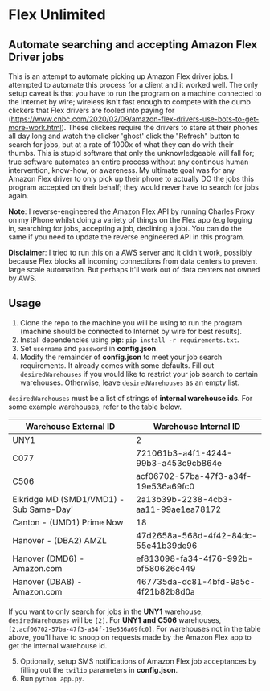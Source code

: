 # Flex Unlimited #
## Automate searching and accepting Amazon Flex Driver jobs ##

This is an attempt to automate picking up Amazon Flex driver jobs. I attempted to automate this process for a client and it worked well. The only setup caveat is that you have to run the program on a machine connected to the Internet by wire; wireless isn't fast enough to compete with the dumb clickers that Flex drivers are fooled into paying for (https://www.cnbc.com/2020/02/09/amazon-flex-drivers-use-bots-to-get-more-work.html). These clickers require the drivers to stare at their phones all day long and watch the clicker 'ghost' click the "Refresh" button to search for jobs, but at a rate of 1000x of what they can do with their thumbs. This is stupid software that only the unknowledgeable will fall for; true software automates an entire process without any continous human intervention, know-how, or awareness. My ultimate goal was for any Amazon Flex driver to only pick up their phone to actually DO the jobs this program accepted on their behalf; they would never have to search for jobs again. 

**Note**: I reverse-engineered the Amazon Flex API by running Charles Proxy on my iPhone whilst doing a variety of things on the Flex app (e.g logging in, searching for jobs, accepting a job, declining a job). You can do the same if you need to update the reverse engineered API in this program.

**Disclaimer**: I tried to run this on a AWS server and it didn't work, possibly because Flex blocks all incoming connections from data centers to prevent large scale automation. But perhaps it'll work out of data centers not owned by AWS. 

## Usage ##

1. Clone the repo to the machine you will be using to run the program (machine should be connected to Internet by wire for best results).
2. Install dependencies using **pip**: `pip install -r requirements.txt`.
3. Set `username` and `password` in **config.json**.
4. Modify the remainder of **config.json** to meet your job search requirements. It already comes with some defaults. Fill out `desiredWarehouses` if you would like to restrict your job search to certain warehouses. Otherwise, leave `desiredWarehouses` as an empty list.

`desiredWarehouses` must be a list of strings of **internal warehouse ids**.
For some example warehouses, refer to the table below.

| Warehouse External ID | Warehouse Internal ID |
| --------------------- | ---------------------- |
|  UNY1 | 2 |
| C077| 721061b3-a4f1-4244-99b3-a453c9cb864e|
| C506| acf06702-57ba-47f3-a34f-19e536a69fc0|
| Elkridge MD (SMD1/VMD1) - Sub Same-Day' | 2a13b39b-2238-4cb3-aa11-99ae1ea78172 |
| Canton - (UMD1) Prime Now | 18 |
| Hanover - (DBA2) AMZL | 47d2658a-568d-4f42-84dc-55e41b39de96 |
| Hanover (DMD6) - Amazon.com | ef813098-fa34-4f76-992b-bf580626c449 |
| Hanover (DBA8) - Amazon.com | 467735da-dc81-4bfd-9a5c-4f21b82b8d0a |


If you want to only search for jobs in the **UNY1** warehouse, `desiredWarehouses` will be `[2]`. For **UNY1** **and** **C506** warehouses, `[2,acf06702-57ba-47f3-a34f-19e536a69fc0]`. For warehouses not in the table above, you'll have to snoop on requests made by the Amazon Flex app to get the internal warehouse id.

5. Optionally, setup SMS notifications of Amazon Flex job acceptances by filling out the `twilio` parameters in  **config.json**.
6. Run `python app.py`.
